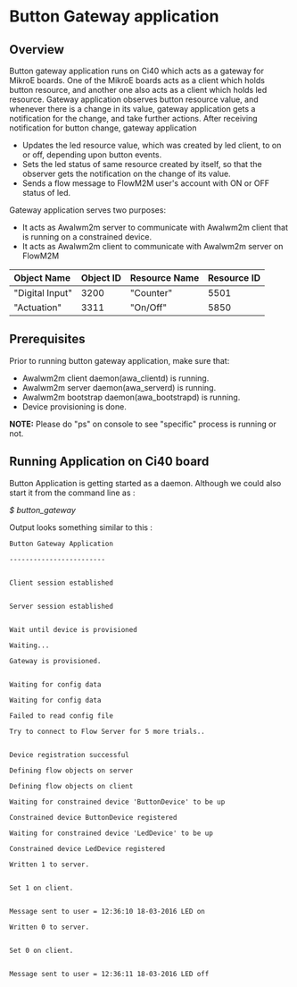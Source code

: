 # Button Gateway application

## Overview
Button gateway application runs on Ci40 which acts as a gateway for MikroE boards. One of the MikroE boards acts as a client which holds button resource, and another one also acts as a client which holds led resource. Gateway application observes button resource value, and whenever there is a change in its value, gateway application gets a notification for the change, and take further actions. After receiving notification for button change, gateway application

- Updates the led resource value, which was created by led client, to on or off, depending upon button events.
- Sets the led status of same resource created by itself, so that the observer gets the notification on the change of its value.
- Sends a flow message to FlowM2M user's account with ON or OFF status of led.

Gateway application serves two purposes:
- It acts as Awalwm2m server to communicate with Awalwm2m client that is running on a constrained device.
- It acts as Awalwm2m client to communicate with Awalwm2m server on FlowM2M

| Object Name     | Object ID      | Resource Name | Resource ID |
| :----           | :--------------| :-------------| :-----------|
| "Digital Input" | 3200           | "Counter"      | 5501        |
| "Actuation"     | 3311           | "On/Off"       | 5850        |

## Prerequisites
Prior to running button gateway application, make sure that:
- Awalwm2m client daemon(awa_clientd) is running.
- Awalwm2m server daemon(awa_serverd) is running.
- Awalwm2m bootstrap daemon(awa_bootstrapd) is running.
- Device provisioning is done.

**NOTE:** Please do "ps" on console to see "specific" process is running or not.

## Running Application on Ci40 board
Button Application is getting started as a daemon. Although we could also start it from the command line as :

*$ button_gateway*

Output looks something similar to this :
```
Button Gateway Application

------------------------


Client session established


Server session established


Wait until device is provisioned

Waiting...

Gateway is provisioned.


Waiting for config data

Waiting for config data

Failed to read config file

Try to connect to Flow Server for 5 more trials..


Device registration successful

Defining flow objects on server

Defining flow objects on client

Waiting for constrained device 'ButtonDevice' to be up

Constrained device ButtonDevice registered

Waiting for constrained device 'LedDevice' to be up

Constrained device LedDevice registered

Written 1 to server.


Set 1 on client.


Message sent to user = 12:36:10 18-03-2016 LED on

Written 0 to server.


Set 0 on client.


Message sent to user = 12:36:11 18-03-2016 LED off
```
